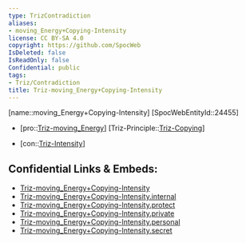 ```yaml
---
type: TrizContradiction
aliases:
- moving_Energy+Copying-Intensity
license: CC BY-SA 4.0
copyright: https://github.com/SpocWeb
IsDeleted: false
IsReadOnly: false
Confidential: public
tags: 
- Triz/Contradiction
title: Triz-moving_Energy+Copying-Intensity
---
```

[name::moving_Energy+Copying-Intensity]
[SpocWebEntityId::24455]
+ [pro::[Triz-moving_Energy](tech/Triz/Parameter/Triz-moving_Energy.md)]
[Triz-Principle::[Triz-Copying](tech/Triz/Principle/Triz-Copying.md)]
- [con::[Triz-Intensity](tech/Triz/Parameter/Triz-Intensity.md)]



## Confidential Links & Embeds: 
- [Triz-moving_Energy+Copying-Intensity](../../../../_public/tech/Triz/Contradict/Triz-moving_Energy+Copying-Intensity.md) 
- [Triz-moving_Energy+Copying-Intensity.internal](../../../../_internal/tech/Triz/Contradict/Triz-moving_Energy+Copying-Intensity.internal.md) 
- [Triz-moving_Energy+Copying-Intensity.protect](../../../../_protect/tech/Triz/Contradict/Triz-moving_Energy+Copying-Intensity.protect.md) 
- [Triz-moving_Energy+Copying-Intensity.private](../../../../_private/tech/Triz/Contradict/Triz-moving_Energy+Copying-Intensity.private.md) 
- [Triz-moving_Energy+Copying-Intensity.personal](../../../../_personal/tech/Triz/Contradict/Triz-moving_Energy+Copying-Intensity.personal.md) 
- [Triz-moving_Energy+Copying-Intensity.secret](../../../../_secret/tech/Triz/Contradict/Triz-moving_Energy+Copying-Intensity.secret.md) 
